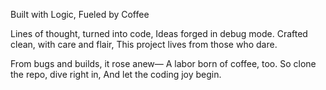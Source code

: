 Built with Logic, Fueled by Coffee

Lines of thought, turned into code,
Ideas forged in debug mode.
Crafted clean, with care and flair,
This project lives from those who dare.

From bugs and builds, it rose anew—
A labor born of coffee, too.
So clone the repo, dive right in,
And let the coding joy begin.



